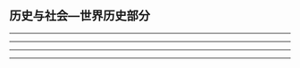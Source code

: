 ## 历史与社会—世界历史部分

---

<!--@include: ./模块一 世界古代史/index.md-->

---

<!--@include: ./模块二 世界近代史/index.md-->

---

<!--@include: ./模块三 世界现代史/index.md-->

---
